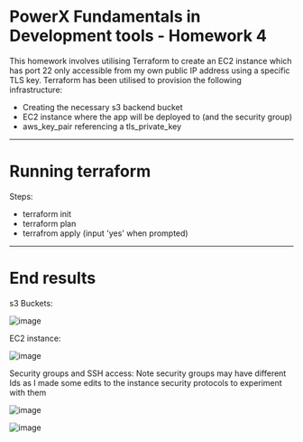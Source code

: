# PowerX Fundamentals in Development tools - Homework 4
This homework involves utilising Terraform to create an EC2 instance which has port 22 only accessible from my own public IP address using a specific TLS key.
Terraform has been utilised to provision the following infrastructure:
- Creating the necessary s3 backend bucket
- EC2 instance where the app will be deployed to (and the security group)
- aws_key_pair referencing a tls_private_key

---

# Running terraform
Steps: 
- terraform init
- terraform plan
- terrafrom apply (input 'yes' when prompted)

---

# End results
s3 Buckets:

![image](https://user-images.githubusercontent.com/72724926/141986157-890ec779-940c-4850-a085-9f764a122d85.png)

EC2 instance:

![image](https://user-images.githubusercontent.com/72724926/141986281-e6ed6ca3-8008-4c98-a0e6-89f0aa939162.png)

Security groups and SSH access:
Note security groups may have different Ids as I made some edits to the instance security protocols to experiment with them

![image](https://user-images.githubusercontent.com/72724926/141987253-3112c9d1-fb92-4b9f-9360-c83c51f34716.png)

![image](https://user-images.githubusercontent.com/72724926/141986833-ca316375-d271-45e5-b71b-3d6728e369a9.png)

